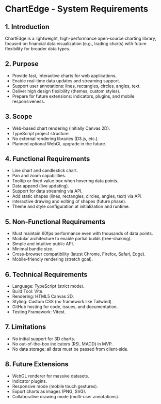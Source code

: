 # ChartEdge - System Requirements

## 1. Introduction
ChartEdge is a lightweight, high-performance open-source charting library, focused on financial data visualization (e.g., trading charts) with future flexibility for broader data types.

## 2. Purpose
- Provide fast, interactive charts for web applications.
- Enable real-time data updates and streaming support.
- Support user annotations: lines, rectangles, circles, angles, text.
- Deliver high design flexibility (themes, custom styles).
- Prepare for future extensions: indicators, plugins, and mobile responsiveness.

## 3. Scope
- Web-based chart rendering (initially Canvas 2D).
- TypeScript project structure.
- No external rendering libraries (D3.js, etc.).
- Planned optional WebGL upgrade in the future.

## 4. Functional Requirements
- Line chart and candlestick chart.
- Pan and zoom capabilities.
- Tooltip or fixed value box when hovering data points.
- Data append (live updating).
- Support for data streaming via API.
- Add static shapes (lines, rectangles, circles, angles, text) via API.
- Interactive drawing and editing of shapes (future phase).
- Theme and style configuration at initialization and runtime.

## 5. Non-Functional Requirements
- Must maintain 60fps performance even with thousands of data points.
- Modular architecture to enable partial builds (tree-shaking).
- Simple and intuitive public API.
- Minimal bundle size.
- Cross-browser compatibility (latest Chrome, Firefox, Safari, Edge).
- Mobile-friendly rendering (stretch goal).

## 6. Technical Requirements
- Language: TypeScript (strict mode).
- Build Tool: Vite.
- Rendering: HTML5 Canvas 2D.
- Styling: Custom CSS (no framework like Tailwind).
- GitHub hosting for code, issues, and documentation.
- Testing Framework: Vitest.

## 7. Limitations
- No initial support for 3D charts.
- No out-of-the-box indicators (RSI, MACD) in MVP.
- No data storage; all data must be passed from client-side.

## 8. Future Extensions
- WebGL renderer for massive datasets.
- Indicator plugins.
- Responsive mode (mobile touch gestures).
- Export charts as images (PNG, SVG).
- Collaborative drawing mode (multi-user annotations).
